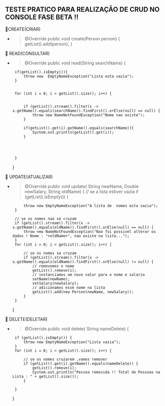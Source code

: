 

## TESTE PRATICO PARA REALIZAÇÃO DE CRUD NO CONSOLE FASE BETA !!

📌CREATE(CRIAR)
 
 - > @Override
	public void create(Person person) {
		getList().add(person);
	}



📌 READ(CONSULTAR)

 - > 	@Override
	public void read(String searchName) {

		if(getList().isEmpty()){
			throw new  EmptyNameException("Lista esta vazia");
		}
	

		for (int i = 0; i < getList().size(); i++) {

	
			if (getList().stream().filter(x -> x.getName().equals(searchName)).findFirst().orElse(null) == null) {
				throw new NameNotFoundException("Nome nao existe");
			}

			if(getList().get(i).getName().equals(searchName)){
				System.out.println(getList().get(i));
			}
			

			
		
		}
		
	}


📌 UPDATE(ATUALIZAR)

 - > @Override
	public void update( String newName, Double newSalary, String oldName) {
		// se a lista estiver vazia
		if (getList().isEmpty()) {

			throw new EmptyNameException("A lista de  nomes esta vazia");
		}

		// se os nomes nao se cruzam
		if (getList().stream().filter(x -> x.getName().equals(oldName)).findFirst().orElse(null) == null) {
			throw new NameNotFoundException("Nao foi possivel alterar os dados ! Nome : "+oldName+", nao existe na lista...");
		}
		for (int i = 0; i < getList().size(); i++) {

			// se os nomes se cruzam
			if (getList().stream().filter(x -> x.getName().equals(oldName)).findFirst().orElse(null) != null) {
				// removemos o nome
				getList().remove(i);
				// instanciamos um novo valor para o nome e salario
				setName(newName);
				setSalary(newSalary);
				// adicionamos esse nome na lista
				getList().add(new Person(newName, newSalary));
			}
		}

	}

📌 DELETE(DELETAR)

 - > 	@Override
	public void delete( String nameDelete) {

		if (getList().isEmpty()) {
			throw new EmptyNameException("Lista vazia");
		}
		for (int i = 0; i < getList().size(); i++) {

			// se os nomes cruzarem ,vamos remover 
			if (getList().get(i).getName().equals(nameDelete)) {
				getList().remove(i);
				System.out.println("Pessoa removida !! Total de Pessoas na Lista : " + getList().size());
			}

		}

	}










